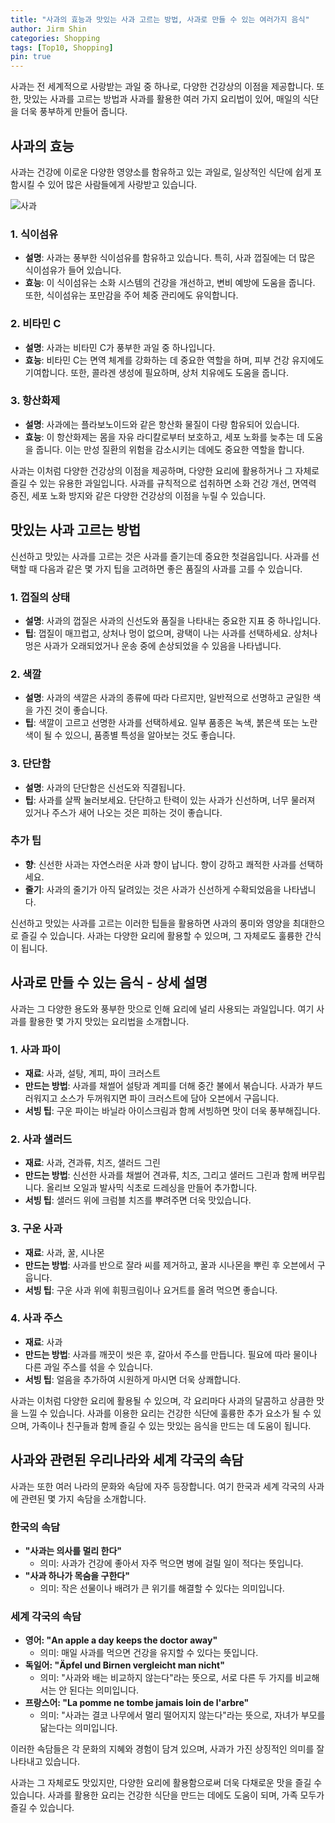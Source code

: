 ```yaml
---
title: "사과의 효능과 맛있는 사과 고르는 방법, 사과로 만들 수 있는 여러가지 음식"
author: Jirm Shin
categories: Shopping
tags: [Top10, Shopping]
pin: true
---
```


사과는 전 세계적으로 사랑받는 과일 중 하나로, 다양한 건강상의 이점을 제공합니다. 또한, 맛있는 사과를 고르는 방법과 사과를 활용한 여러 가지 요리법이 있어, 매일의 식단을 더욱 풍부하게 만들어 줍니다.

## 사과의 효능

사과는 건강에 이로운 다양한 영양소를 함유하고 있는 과일로, 일상적인 식단에 쉽게 포함시킬 수 있어 많은 사람들에게 사랑받고 있습니다. 

![사과](https://source.unsplash.com/1600x900/?apple)

### 1. 식이섬유
- **설명**: 사과는 풍부한 식이섬유를 함유하고 있습니다. 특히, 사과 껍질에는 더 많은 식이섬유가 들어 있습니다.
- **효능**: 이 식이섬유는 소화 시스템의 건강을 개선하고, 변비 예방에 도움을 줍니다. 또한, 식이섬유는 포만감을 주어 체중 관리에도 유익합니다.

### 2. 비타민 C
- **설명**: 사과는 비타민 C가 풍부한 과일 중 하나입니다.
- **효능**: 비타민 C는 면역 체계를 강화하는 데 중요한 역할을 하며, 피부 건강 유지에도 기여합니다. 또한, 콜라겐 생성에 필요하며, 상처 치유에도 도움을 줍니다.

### 3. 항산화제
- **설명**: 사과에는 플라보노이드와 같은 항산화 물질이 다량 함유되어 있습니다.
- **효능**: 이 항산화제는 몸을 자유 라디칼로부터 보호하고, 세포 노화를 늦추는 데 도움을 줍니다. 이는 만성 질환의 위험을 감소시키는 데에도 중요한 역할을 합니다.

사과는 이처럼 다양한 건강상의 이점을 제공하며, 다양한 요리에 활용하거나 그 자체로 즐길 수 있는 유용한 과일입니다. 사과를 규칙적으로 섭취하면 소화 건강 개선, 면역력 증진, 세포 노화 방지와 같은 다양한 건강상의 이점을 누릴 수 있습니다.

## 맛있는 사과 고르는 방법
신선하고 맛있는 사과를 고르는 것은 사과를 즐기는데 중요한 첫걸음입니다. 사과를 선택할 때 다음과 같은 몇 가지 팁을 고려하면 좋은 품질의 사과를 고를 수 있습니다.

### 1. 껍질의 상태
- **설명**: 사과의 껍질은 사과의 신선도와 품질을 나타내는 중요한 지표 중 하나입니다.
- **팁**: 껍질이 매끄럽고, 상처나 멍이 없으며, 광택이 나는 사과를 선택하세요. 상처나 멍은 사과가 오래되었거나 운송 중에 손상되었을 수 있음을 나타냅니다.

### 2. 색깔
- **설명**: 사과의 색깔은 사과의 종류에 따라 다르지만, 일반적으로 선명하고 균일한 색을 가진 것이 좋습니다.
- **팁**: 색깔이 고르고 선명한 사과를 선택하세요. 일부 품종은 녹색, 붉은색 또는 노란색이 될 수 있으니, 품종별 특성을 알아보는 것도 좋습니다.

### 3. 단단함
- **설명**: 사과의 단단함은 신선도와 직결됩니다.
- **팁**: 사과를 살짝 눌러보세요. 단단하고 탄력이 있는 사과가 신선하며, 너무 물러져 있거나 주스가 새어 나오는 것은 피하는 것이 좋습니다.

### 추가 팁
- **향**: 신선한 사과는 자연스러운 사과 향이 납니다. 향이 강하고 쾌적한 사과를 선택하세요.
- **줄기**: 사과의 줄기가 아직 달려있는 것은 사과가 신선하게 수확되었음을 나타냅니다.

신선하고 맛있는 사과를 고르는 이러한 팁들을 활용하면 사과의 풍미와 영양을 최대한으로 즐길 수 있습니다. 사과는 다양한 요리에 활용할 수 있으며, 그 자체로도 훌륭한 간식이 됩니다.

## 사과로 만들 수 있는 음식 - 상세 설명

사과는 그 다양한 용도와 풍부한 맛으로 인해 요리에 널리 사용되는 과일입니다. 여기 사과를 활용한 몇 가지 맛있는 요리법을 소개합니다.

### 1. 사과 파이
- **재료**: 사과, 설탕, 계피, 파이 크러스트
- **만드는 방법**: 사과를 채썰어 설탕과 계피를 더해 중간 불에서 볶습니다. 사과가 부드러워지고 소스가 두꺼워지면 파이 크러스트에 담아 오븐에서 구웁니다.
- **서빙 팁**: 구운 파이는 바닐라 아이스크림과 함께 서빙하면 맛이 더욱 풍부해집니다.

### 2. 사과 샐러드
- **재료**: 사과, 견과류, 치즈, 샐러드 그린
- **만드는 방법**: 신선한 사과를 채썰어 견과류, 치즈, 그리고 샐러드 그린과 함께 버무립니다. 올리브 오일과 발사믹 식초로 드레싱을 만들어 추가합니다.
- **서빙 팁**: 샐러드 위에 크럼블 치즈를 뿌려주면 더욱 맛있습니다.

### 3. 구운 사과
- **재료**: 사과, 꿀, 시나몬
- **만드는 방법**: 사과를 반으로 잘라 씨를 제거하고, 꿀과 시나몬을 뿌린 후 오븐에서 구웁니다.
- **서빙 팁**: 구운 사과 위에 휘핑크림이나 요거트를 올려 먹으면 좋습니다.

### 4. 사과 주스
- **재료**: 사과
- **만드는 방법**: 사과를 깨끗이 씻은 후, 갈아서 주스를 만듭니다. 필요에 따라 물이나 다른 과일 주스를 섞을 수 있습니다.
- **서빙 팁**: 얼음을 추가하여 시원하게 마시면 더욱 상쾌합니다.

사과는 이처럼 다양한 요리에 활용될 수 있으며, 각 요리마다 사과의 달콤하고 상큼한 맛을 느낄 수 있습니다. 사과를 이용한 요리는 건강한 식단에 훌륭한 추가 요소가 될 수 있으며, 가족이나 친구들과 함께 즐길 수 있는 맛있는 음식을 만드는 데 도움이 됩니다.

## 사과와 관련된 우리나라와 세계 각국의 속담

사과는 또한 여러 나라의 문화와 속담에 자주 등장합니다. 여기 한국과 세계 각국의 사과에 관련된 몇 가지 속담을 소개합니다.

### 한국의 속담
- **"사과는 의사를 멀리 한다"**
  - 의미: 사과가 건강에 좋아서 자주 먹으면 병에 걸릴 일이 적다는 뜻입니다.
- **"사과 하나가 목숨을 구한다"**
  - 의미: 작은 선물이나 배려가 큰 위기를 해결할 수 있다는 의미입니다.

### 세계 각국의 속담
- **영어: "An apple a day keeps the doctor away"**
  - 의미: 매일 사과를 먹으면 건강을 유지할 수 있다는 뜻입니다.
- **독일어: "Äpfel und Birnen vergleicht man nicht"**
  - 의미: "사과와 배는 비교하지 않는다"라는 뜻으로, 서로 다른 두 가지를 비교해서는 안 된다는 의미입니다.
- **프랑스어: "La pomme ne tombe jamais loin de l'arbre"**
  - 의미: "사과는 결코 나무에서 멀리 떨어지지 않는다"라는 뜻으로, 자녀가 부모를 닮는다는 의미입니다.

이러한 속담들은 각 문화의 지혜와 경험이 담겨 있으며, 사과가 가진 상징적인 의미를 잘 나타내고 있습니다.

사과는 그 자체로도 맛있지만, 다양한 요리에 활용함으로써 더욱 다채로운 맛을 즐길 수 있습니다. 사과를 활용한 요리는 건강한 식단을 만드는 데에도 도움이 되며, 가족 모두가 즐길 수 있습니다.
